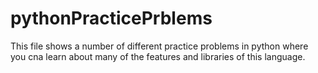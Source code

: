 # pythonPracticePrblems
This file shows a number of different practice problems in python where you cna learn about many of the features and libraries of this language.

